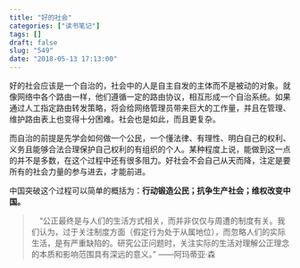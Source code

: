 ```yaml
---
title: "好的社会"
categories: ["读书笔记"]
tags: []
draft: false
slug: "549"
date: "2018-05-13 17:13:00"
---
```


好的社会应该是一个自治的，社会中的人是自主自发的主体而不是被动的对象。就像网络中各个路由一样，他们遵循一定的路由协议，相互形成一个自治系统。如果通过人工指定路由转发策略，将会给网络管理员带来巨大的工作量，并且在管理、维护路由表上也变得十分困难。社会也是如此，而且更复杂。

而自治的前提是先学会如何做一个公民，一个懂法律、有理性、明白自己的权利、义务且能够合法合理保护自己权利的有组织的个人。某种程度上说，能做到这一点的并不是多数，在这个过程中还有很多阻力。好社会不会自己从天而降，注定是要所有的社会力量的参与进去，才能前进。

中国突破这个过程可以简单的概括为：**行动锻造公民；抗争生产社会；维权改变中国。**

>　“公正最终是与人们的生活方式相关，而并非仅仅与周遭的制度有关。我们认为，过于关注制度方面（假定行为处于从属地位），而忽略人们的实际生活，是有严重缺陷的。研究公正问题时，关注实际的生活对理解公正理念的本质和影响范围具有深远的意义。”   ——阿玛蒂亚·森



